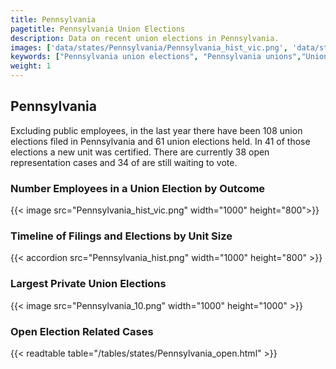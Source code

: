 ```yaml
---
title: Pennsylvania
pagetitle: Pennsylvania Union Elections
description: Data on recent union elections in Pennsylvania.
images: ['data/states/Pennsylvania/Pennsylvania_hist_vic.png', 'data/states/Pennsylvania/Pennsylvania_hist_size.png', 'data/states/Pennsylvania/Pennsylvania_10.png']
keywords: ["Pennsylvania union elections", "Pennsylvania unions","Union elections"]
weight: 1
---
```

##  Pennsylvania

Excluding public employees, in the last year there have been 108 union elections filed in Pennsylvania and 61 union elections held. In 41 of those elections a new unit was certified. There are currently 38 open representation cases and 34 of are still waiting to vote.

### Number Employees in a Union Election by Outcome
{{< image src="Pennsylvania_hist_vic.png" width="1000" height="800">}}

### Timeline of Filings and Elections by Unit Size
{{< accordion src="Pennsylvania_hist.png" width="1000" height="800" >}}

### Largest Private Union Elections
{{< image src="Pennsylvania_10.png" width="1000" height="1000"  >}}

### Open Election Related Cases
{{< readtable table="/tables/states/Pennsylvania_open.html" >}}

